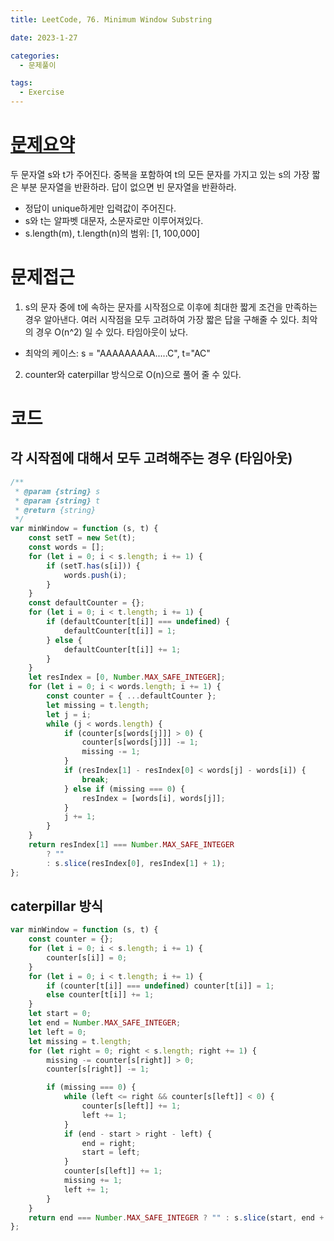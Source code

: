```yaml
---
title: LeetCode, 76. Minimum Window Substring

date: 2023-1-27

categories:
  - 문제풀이

tags:
  - Exercise
---
```


# [문제요약](https://leetcode.com/problems/minimum-window-substring/description/)

두 문자열 s와 t가 주어진다. 중복을 포함하여 t의 모든 문자를 가지고 있는 s의 가장 짧은 부분 문자열을 반환하라. 답이 없으면 빈 문자열을 반환하라.

- 정답이 unique하게만 입력값이 주어진다.
- s와 t는 알파벳 대문자, 소문자로만 이루어져있다.
- s.length(m), t.length(n)의 범위: \[1, 100,000\]

# 문제접근

1. s의 문자 중에 t에 속하는 문자를 시작점으로 이후에 최대한 짧게 조건을 만족하는 경우 알아낸다. 여러 시작점을 모두 고려하여 가장 짧은 답을 구해줄 수 있다. 최악의 경우 O(n^2) 일 수 있다. 타임아웃이 났다.

- 최악의 케이스: s = "AAAAAAAAA.....C", t="AC"

2. counter와 caterpillar 방식으로 O(n)으로 풀어 줄 수 있다.

# 코드

## 각 시작점에 대해서 모두 고려해주는 경우 (타임아웃)

```javascript
/**
 * @param {string} s
 * @param {string} t
 * @return {string}
 */
var minWindow = function (s, t) {
	const setT = new Set(t);
	const words = [];
	for (let i = 0; i < s.length; i += 1) {
		if (setT.has(s[i])) {
			words.push(i);
		}
	}
	const defaultCounter = {};
	for (let i = 0; i < t.length; i += 1) {
		if (defaultCounter[t[i]] === undefined) {
			defaultCounter[t[i]] = 1;
		} else {
			defaultCounter[t[i]] += 1;
		}
	}
	let resIndex = [0, Number.MAX_SAFE_INTEGER];
	for (let i = 0; i < words.length; i += 1) {
		const counter = { ...defaultCounter };
		let missing = t.length;
		let j = i;
		while (j < words.length) {
			if (counter[s[words[j]]] > 0) {
				counter[s[words[j]]] -= 1;
				missing -= 1;
			}
			if (resIndex[1] - resIndex[0] < words[j] - words[i]) {
				break;
			} else if (missing === 0) {
				resIndex = [words[i], words[j]];
			}
			j += 1;
		}
	}
	return resIndex[1] === Number.MAX_SAFE_INTEGER
		? ""
		: s.slice(resIndex[0], resIndex[1] + 1);
};
```

## caterpillar 방식

```javascript
var minWindow = function (s, t) {
	const counter = {};
	for (let i = 0; i < s.length; i += 1) {
		counter[s[i]] = 0;
	}
	for (let i = 0; i < t.length; i += 1) {
		if (counter[t[i]] === undefined) counter[t[i]] = 1;
		else counter[t[i]] += 1;
	}
	let start = 0;
	let end = Number.MAX_SAFE_INTEGER;
	let left = 0;
	let missing = t.length;
	for (let right = 0; right < s.length; right += 1) {
		missing -= counter[s[right]] > 0;
		counter[s[right]] -= 1;

		if (missing === 0) {
			while (left <= right && counter[s[left]] < 0) {
				counter[s[left]] += 1;
				left += 1;
			}
			if (end - start > right - left) {
				end = right;
				start = left;
			}
			counter[s[left]] += 1;
			missing += 1;
			left += 1;
		}
	}
	return end === Number.MAX_SAFE_INTEGER ? "" : s.slice(start, end + 1);
};
```
